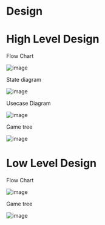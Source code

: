 # Design

# High Level Design

Flow Chart

![image](https://user-images.githubusercontent.com/80813102/114462802-2be10680-9c01-11eb-9914-a7e05da967ab.png)

State diagram

![image](https://user-images.githubusercontent.com/80813102/114464307-369c9b00-9c03-11eb-9199-38cd8bc6668d.png)


Usecase Diagram

![image](https://user-images.githubusercontent.com/80813102/114463933-b83ff900-9c02-11eb-8d71-28b838f69d9b.png)


Game tree

![image](https://user-images.githubusercontent.com/80813102/114462481-ba08bd00-9c00-11eb-8484-d262c6f1d214.png)




# Low Level Design

Flow Chart

![image](https://user-images.githubusercontent.com/80813102/114465683-11109100-9c05-11eb-89a6-ea89f32a29e2.png)






Game tree

![image](https://user-images.githubusercontent.com/80813102/114462448-ab220a80-9c00-11eb-9c6a-ff39c2630c0f.png)

